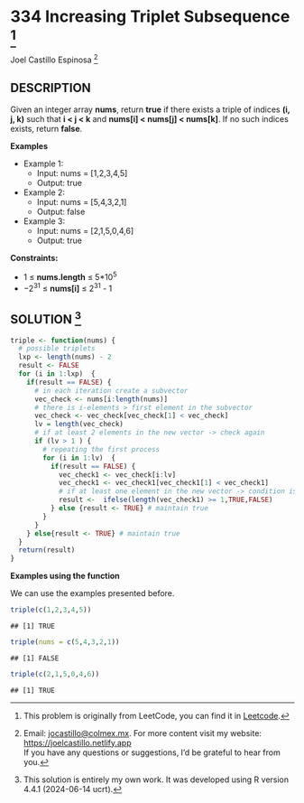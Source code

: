 
# 334 Increasing Triplet Subsequence [^1]

Joel Castillo Espinosa [^2]

## DESCRIPTION

Given an integer array **nums**, return **true** if there exists a
triple of indices **(i, j, k)** such that **i \< j \< k** and
**nums\[i\] \< nums\[j\] \< nums\[k\]**. If no such indices exists,
return **false**.

**Examples**

- Example 1:
  - Input: nums = \[1,2,3,4,5\]
  - Output: true
- Example 2:
  - Input: nums = \[5,4,3,2,1\]
  - Output: false
- Example 3:
  - Input: nums = \[2,1,5,0,4,6\]
  - Output: true

**Constraints:**

- 1 ≤ **nums.length** ≤ 5\*$10^5$
- $-2^{31}$ ≤ **nums\[i\]** ≤ $2^{31}$ - 1

## SOLUTION [^3]

``` r
triple <- function(nums) {
  # possible triplets
  lxp <- length(nums) - 2 
  result <- FALSE
  for (i in 1:lxp)  {
    if(result == FALSE) {
      # in each iteration create a subvector
      vec_check <- nums[i:length(nums)]
      # there is i-elements > first element in the subvector
      vec_check <- vec_check[vec_check[1] < vec_check]
      lv = length(vec_check)
      # if at least 2 elements in the new vector -> check again
      if (lv > 1 ) {
        # repeating the first process
        for (i in 1:lv)  {
          if(result == FALSE) {
            vec_check1 <- vec_check[i:lv]
            vec_check1 <- vec_check1[vec_check1[1] < vec_check1]
            # if at least one element in the new vector -> condition is true
            result <-  ifelse(length(vec_check1) >= 1,TRUE,FALSE)
          } else {result <- TRUE} # maintain true 
        }
      }
    } else{result <- TRUE} # maintain true 
  }
  return(result)
}
```

**Examples using the function**

We can use the examples presented before.

``` r
triple(c(1,2,3,4,5))
```

    ## [1] TRUE

``` r
triple(nums = c(5,4,3,2,1))
```

    ## [1] FALSE

``` r
triple(c(2,1,5,0,4,6))
```

    ## [1] TRUE

[^1]: This problem is originally from LeetCode, you can find it in
    [Leetcode](https://leetcode.com/problems/increasing-triplet-subsequence/?envType=study-plan-v2&envId=leetcode-75).

[^2]: Email: <jocastillo@colmex.mx>. For more content visit my website:
    <https://joelcastillo.netlify.app> <br> If you have any questions or
    suggestions, I’d be grateful to hear from you.

[^3]: This solution is entirely my own work. It was developed using R
    version 4.4.1 (2024-06-14 ucrt).
